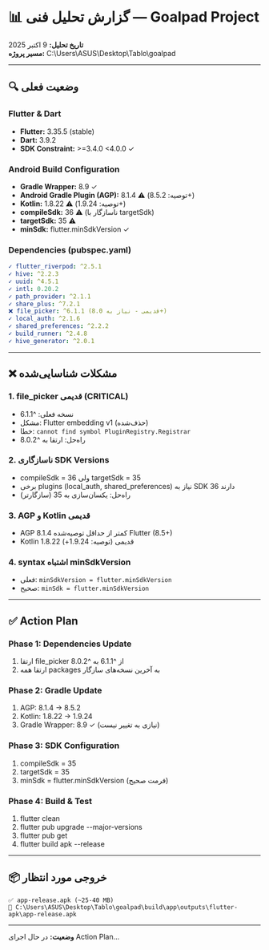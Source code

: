 # 📊 گزارش تحلیل فنی — Goalpad Project

**تاریخ تحلیل:** 9 اکتبر 2025  
**مسیر پروژه:** C:\Users\ASUS\Desktop\Tablo\goalpad

---

## 🔍 وضعیت فعلی

### Flutter & Dart
- **Flutter:** 3.35.5 (stable)
- **Dart:** 3.9.2
- **SDK Constraint:** >=3.4.0 <4.0.0 ✓

### Android Build Configuration
- **Gradle Wrapper:** 8.9 ✓
- **Android Gradle Plugin (AGP):** 8.1.4 ⚠️ (توصیه: 8.5.2+)
- **Kotlin:** 1.8.22 ⚠️ (توصیه: 1.9.24+)
- **compileSdk:** 36 ⚠️ (ناسازگار با targetSdk)
- **targetSdk:** 35 ⚠️
- **minSdk:** flutter.minSdkVersion ✓

### Dependencies (pubspec.yaml)
```yaml
✓ flutter_riverpod: ^2.5.1
✓ hive: ^2.2.3
✓ uuid: ^4.5.1
✓ intl: 0.20.2
✓ path_provider: ^2.1.1
✓ share_plus: ^7.2.1
❌ file_picker: ^6.1.1 (قدیمی - نیاز به 8.0+)
✓ local_auth: ^2.1.6
✓ shared_preferences: ^2.2.2
✓ build_runner: ^2.4.8
✓ hive_generator: ^2.0.1
```

---

## ❌ مشکلات شناسایی‌شده

### 1. **file_picker قدیمی (CRITICAL)**
- نسخه فعلی: ^6.1.1
- مشکل: Flutter embedding v1 (حذف‌شده)
- خطا: `cannot find symbol PluginRegistry.Registrar`
- راه‌حل: ارتقا به ^8.0.2

### 2. **ناسازگاری SDK Versions**
- compileSdk = 36 ولی targetSdk = 35
- برخی plugins (local_auth, shared_preferences) نیاز به SDK 36 دارند
- راه‌حل: یکسان‌سازی به 35 (سازگارتر)

### 3. **AGP و Kotlin قدیمی**
- AGP 8.1.4 کمتر از حداقل توصیه‌شده Flutter (8.5+)
- Kotlin 1.8.22 قدیمی (توصیه: 1.9.24+)

### 4. **syntax اشتباه minSdkVersion**
- فعلی: `minSdkVersion = flutter.minSdkVersion`
- صحیح: `minSdk = flutter.minSdkVersion`

---

## ✅ Action Plan

### Phase 1: Dependencies Update
1. ارتقا file_picker از ^6.1.1 به ^8.0.2
2. ارتقا همه packages به آخرین نسخه‌های سازگار

### Phase 2: Gradle Update
1. AGP: 8.1.4 → 8.5.2
2. Kotlin: 1.8.22 → 1.9.24
3. Gradle Wrapper: 8.9 ✓ (نیازی به تغییر نیست)

### Phase 3: SDK Configuration
1. compileSdk = 35
2. targetSdk = 35
3. minSdk = flutter.minSdkVersion (فرمت صحیح)

### Phase 4: Build & Test
1. flutter clean
2. flutter pub upgrade --major-versions
3. flutter pub get
4. flutter build apk --release

---

## 📦 خروجی مورد انتظار

```
✅ app-release.apk (~25-40 MB)
📍 C:\Users\ASUS\Desktop\Tablo\goalpad\build\app\outputs\flutter-apk\app-release.apk
```

---

**وضعیت:** در حال اجرای Action Plan...

